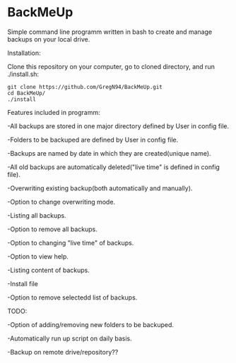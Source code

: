 # BackMeUp
Simple command line programm written in bash to create and manage backups on your local drive.

Installation:

Clone this repository on your computer, go to cloned directory, and run ./install.sh:

    git clone https://github.com/GregN94/BackMeUp.git
    cd BackMeUp/
    ./install

Features included in programm:

-All backups are stored in one major directory defined by User in config file.

-Folders to be backuped are defined by User in config file.

-Backups are named by date in which they are created(unique name).

-All old backups are automatically deleted("live time" is defined in config file).

-Overwriting existing backup(both automatically and manually).

-Option to change overwriting mode.

-Listing all backups.

-Option to remove all backups.

-Option to changing "live time" of backups.

-Option to view help.

-Listing content of backups.

-Install file

-Option to remove selectedd list of backups.


TODO:

-Option of adding/removing new folders to be backuped.

-Automatically run up script on daily basis.

-Backup on remote drive/repository??

